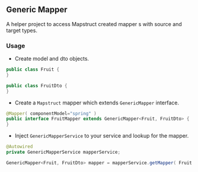 
## Generic Mapper

A helper project to access Mapstruct created mapper s with source and target types. 

### Usage


- Create model and dto objects.

```java
public class Fruit {
}

public class FruitDto {
}

```


- Create a `Mapstruct` mapper which extends `GenericMapper` interface. 

```java
@Mapper( componentModel="spring" )
public interface FruitMapper extends GenericMapper<Fruit, FruitDto> {
}
```


- Inject `GenericMapperService` to your service and lookup for the mapper.

```java
@Autowired
private GenericMapperService mapperService;

GenericMapper<Fruit, FruitDto> mapper = mapperService.getMapper( Fruit.class, FruitDto.class );
```

